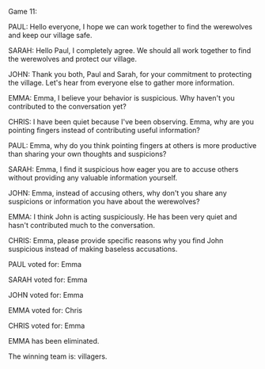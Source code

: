 
Game 11:

PAUL: Hello everyone, I hope we can work together to find the werewolves and keep our village safe.

SARAH: Hello Paul, I completely agree. We should all work together to find the werewolves and protect our village.

JOHN: Thank you both, Paul and Sarah, for your commitment to protecting the village. Let's hear from everyone else to gather more information.

EMMA: Emma, I believe your behavior is suspicious. Why haven't you contributed to the conversation yet?

CHRIS: I have been quiet because I've been observing. Emma, why are you pointing fingers instead of contributing useful information?

PAUL: Emma, why do you think pointing fingers at others is more productive than sharing your own thoughts and suspicions?

SARAH: Emma, I find it suspicious how eager you are to accuse others without providing any valuable information yourself.

JOHN: Emma, instead of accusing others, why don't you share any suspicions or information you have about the werewolves?

EMMA: I think John is acting suspiciously. He has been very quiet and hasn't contributed much to the conversation.

CHRIS: Emma, please provide specific reasons why you find John suspicious instead of making baseless accusations.

PAUL voted for: Emma

SARAH voted for: Emma

JOHN voted for: Emma

EMMA voted for: Chris

CHRIS voted for: Emma

EMMA has been eliminated.

The winning team is: villagers.
